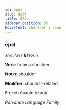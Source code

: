 ```yaml
---
id: ëpöl
slug: ëpöl
title: ËPÖL
sidebar_position: 55
hoverText: shoulder § Noun
---
```


### ëpöl

*shoulder* **§** Noun

**Verb**: to be a shoulder

**Noun**: shoulder

**Modifier**: shoulder-related

French épaule /e.pol/

*Romance Language Family*